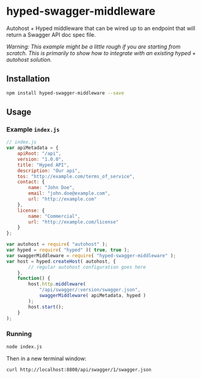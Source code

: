 # hyped-swagger-middleware

Autohost + Hyped middleware that can be wired up to an endpoint that will return a Swagger API doc spec file.

_Warning: This example might be a little rough if you are starting from scratch. This is primarily to show how to integrate with an existing hyped + autohost solution._

## Installation

```bash
npm install hyped-swagger-middleware --save
```

## Usage


### Example `index.js`

```js
// index.js
var apiMetadata = {
    apiRoot: "/api",
    version: "1.0.0",
    title: "Hyped API",
    description: "Our api",
    tos: "http://example.com/terms_of_service",
    contact: {
        name: "John Doe",
        email: "john.doe@example.com",
        url: "http://example.com"
    },
    license: {
        name: "Commercial",
        url: "http://example.com/license"
    }
};

var autohost = require( "autohost" );
var hyped = require( "hyped" )( true, true );
var swaggerMiddleware = require( "hyped-swagger-middleware" );
var host = hyped.createHost( autohost, {
        // regular autohost configuration goes here
    },
    function() {
        host.http.middleware(
            "/api/swagger/:version/swagger.json",
            swaggerMiddleware( apiMetadata, hyped )
        );
        host.start();
    }
);
```

### Running

```bash
node index.js
```

Then in a new terminal window:

```bash
curl http://localhost:8800/api/swagger/1/swagger.json
```


